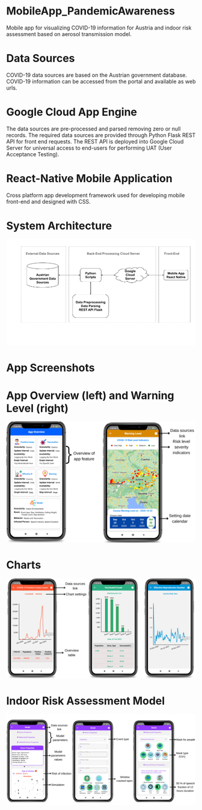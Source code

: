 # MobileApp_PandemicAwareness
Mobile app for visualizing COVID-19 information for Austria and indoor risk assessment based on aerosol transmission model.

# Data Sources
COVID-19 data sources are based on the Austrian government database. COVID-19 information can be accessed from the portal and available as web urls.

# Google Cloud App Engine
The data sources are pre-processed and parsed removing zero or null records. The required data sources are provided through Python Flask REST API for front end requests. The REST API is deployed into Google Cloud Server for universal access to end-users for performing UAT (User Acceptance Testing).

# React-Native Mobile Application
Cross platform app development framework used for developing mobile front-end and designed with CSS.
# System Architecture
![Architecture](./image/SystemArchOverviewDiagram-Thesis.png)

# App Screenshots
# App Overview (left) and Warning Level (right)
![AppOverviewWarning](./image/overview&warningLevel.png)
# Charts
![Charts](./image/allCharts.png)
# Indoor Risk Assessment Model
![Architecture](./image/model.png)
